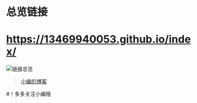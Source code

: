 
总览链接
===

# https://13469940053.github.io/index/

![链接总览](https://13469940053.github.io/index/logo.png "链接总览")

>[小编的博客](https://13469940053.github.io/ "欢迎来到小编的博客！")

#！多多关注小编哦

